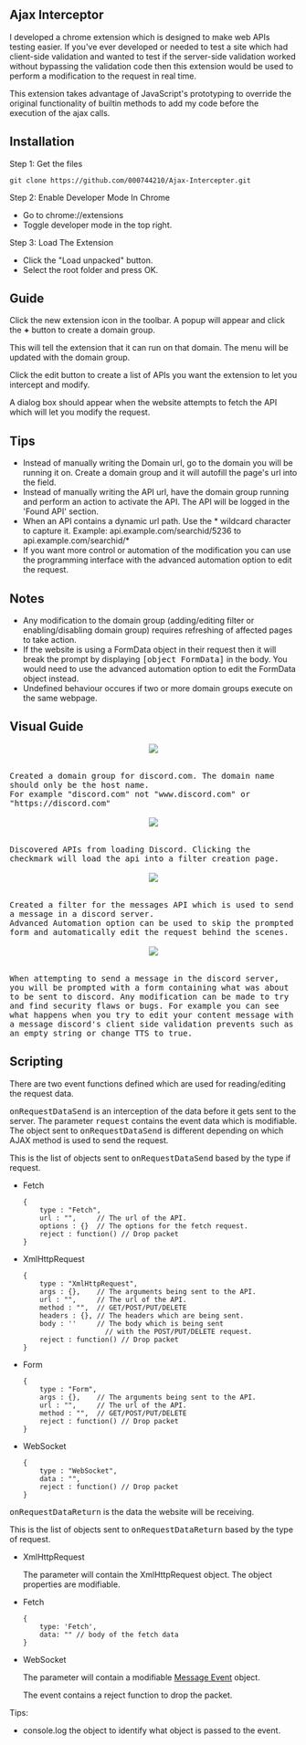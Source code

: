 ## Ajax Interceptor
I developed a chrome extension which is designed to make web APIs testing easier. If you've ever developed or needed to test a site which had client-side validation and wanted to test if the server-side validation worked without bypassing the validation code then this extension would be used to perform a modification to the request in real time.

This extension takes advantage of JavaScript's prototyping to override the original functionality of builtin methods to add my code before the execution of the ajax calls.

 Installation
--
Step 1: Get the files

	git clone https://github.com/000744210/Ajax-Intercepter.git
	


Step 2: Enable Developer Mode In Chrome
- Go to chrome://extensions
- Toggle developer mode in the top right.

Step 3: Load The Extension
- Click the "Load unpacked" button.
- Select the root folder and press OK.

  

Guide
--
Click the new extension icon in the toolbar. A popup will appear and click the **+** button to create a domain group.

This will tell the extension that it can run on that domain. The menu will be updated with the domain group.

Click the edit button to create a list of APIs you want the extension to let you intercept and modify.

A dialog box should appear when the website attempts to fetch the API which will let you modify the request.

Tips
--
- Instead of manually writing the Domain url, go to the domain you will be running it on. Create a domain group and it will autofill the page's url into the field.
- Instead of manually writing the API url, have the domain group running and perform an action to activate the API. The API will be logged in the 'Found API' section.
- When an API contains a dynamic url path. Use the * wildcard character to capture it. Example: 
api.example.com/searchid/5236 to api.example.com/searchid/*
- If you want more control or automation of the modification you can use the programming interface with the advanced automation option to edit the request.

Notes
--
- Any modification to the domain group (adding/editing filter or enabling/disabling domain group) requires refreshing of affected pages to take action.
- If the website is using a FormData object in their request then it will break the prompt by displaying <kbd>[object FormData]</kbd> in the body. You would need to use the advanced automation option to edit the FormData object instead. 
- Undefined behaviour occures if two or more domain groups execute on the same webpage.

Visual Guide
--
<kbd>
	<div align="center">
		<kbd>
			<img src="https://i.imgur.com/krCAf2Q.png">
		</kbd>
	</div>
	<br><br>
	Created a domain group for discord.com. The domain name should only be the host name. <br>For example "discord.com" not "www.discord.com" or "https://discord.com"
</kbd>
<br><br>
<kbd>
	<div align="center">
		<kbd>
			<img src="https://i.imgur.com/Oq7aL6L.png">
		</kbd>
	</div>
	<br><br>
	Discovered APIs from loading Discord. Clicking the checkmark will load the api into a filter creation page.
</kbd>
<br><br>
<kbd>
	<div align="center">
		<kbd>
			<img src="https://i.imgur.com/U8STeQF.png">
		</kbd>
	</div>
	<br><br>
	Created a filter for the messages API which is used to send a message in a discord server.<br>Advanced Automation option can be used to skip the prompted form and automatically edit the request behind the scenes.
</kbd>
<br><br>
<kbd>
	<div align="center">
		<kbd>
			<img src="https://i.imgur.com/6ch201C.png">
		</kbd>
	</div>
	<br><br>
	When attempting to send a message in the discord server, you will be prompted with a form containing what was about to be sent to discord. Any modification can be made to try and find security flaws or bugs. For example you can see what happens when you try to edit your content message with a message discord's client side validation prevents such as an empty string or change TTS to true.
</kbd>

## Scripting
There are two event functions defined which are used for reading/editing the request data. 

<kbd>onRequestDataSend</kbd> is an interception of the data before it gets sent to the server. The parameter <kbd>request</kbd> contains the event data which is modifiable. The object sent to <kbd>onRequestDataSend</kbd> is different depending on which AJAX method is used to send the request.

This is the list of objects sent to <kbd>onRequestDataSend</kbd> based by the type if request.

- Fetch 

      {
          type : "Fetch",    
          url : "",     // The url of the API.
          options : {}  // The options for the fetch request.
          reject : function() // Drop packet
      }

- XmlHttpRequest

      {
          type : "XmlHttpRequest",  
          args : {},    // The arguments being sent to the API.
          url : "",     // The url of the API.
          method : "",  // GET/POST/PUT/DELETE
          headers : {}, // The headers which are being sent.
          body : ''     // The body which is being sent 
 				          // with the POST/PUT/DELETE request.
          reject : function() // Drop packet
      }
 - Form
    
       {
           type : "Form",
           args : {},    // The arguments being sent to the API.
           url : "",     // The url of the API.
           method : "",  // GET/POST/PUT/DELETE
           reject : function() // Drop packet
       }

- WebSocket

      {
          type : "WebSocket",    
          data : "",
          reject : function() // Drop packet
      }


<kbd>onRequestDataReturn</kbd> is the data the website will be receiving.

This is the list of objects sent to <kbd>onRequestDataReturn</kbd> based by the type of request.

- XmlHttpRequest

	The parameter will contain the XmlHttpRequest object. The object properties are modifiable.
- Fetch
              
      {
	      type: 'Fetch',
          data: "" // body of the fetch data
      }
 - WebSocket
 
     The parameter will contain a modifiable [Message Event]([https://developer.mozilla.org/en-US/docs/Web/API/MessageEvent](https://developer.mozilla.org/en-US/docs/Web/API/MessageEvent)) object.
     
	 The event contains a reject function to drop the packet.


Tips:
- console.log the object to identify what object is passed to the event.